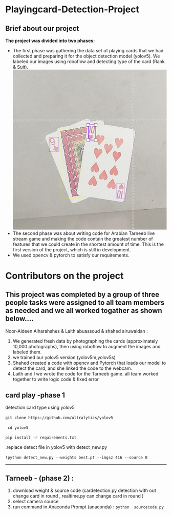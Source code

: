 # Playingcard-Detection-Project

## Brief about our project
 
**The project was divided into two phases:**
- The first phase was gathering the data set of playing cards that we had collected and preparing it for the object detection model (yolov5). We labeled our images using roboflow and detecting type of the card (Rank & Suit). <img src="Screenshot 2.png" alt="Example of Labeling the data "  title="Example of Labeling the data " />
- The second phase was about writing code for Arabian Tarneeb live stream game and making the code contain the greatest number of features that we could create in the shortest amount of time.
This is the first version of the project, which is still in development.
- We used opencv & pytorch to satisfy our requirements.

# Contributors on the project
## This project was completed by a group of three people tasks were assigned to all team members as needed and we all worked togather as shown below.... 

Noor-Aldeen Alharahshes & Laith abuassoud & shahed alruwaidan :
1. We generated fresh data by photographing the cards (approximately 10,000 photographs), then using roboflow to augment the images and labeled them.
2. we trained our yolov5 version (yolov5m,yolov5s) 
3. Shahed created a code with opencv and Pytorch that loads our model to detect the card, and she linked the code to the webcam.
4. Laith and I we wrote the code for the Tarneeb game.
all team worked together  to write  logic code  & fixed error

## card play -phase 1
detection card type using yolov5

``` git clone https://github.com/ultralytics/yolov5 ``` 


``` cd yolov5```

```pip install -r requirements.txt ```

     
.replace  detect file in yolov5  with detect_new.py 


``` !python detect_new.py --weights best.pt --imgsz 416 --source 0 ```

_______________________________________________________________
## Tarneeb -  (phase 2) : 
1. download weight & source code (cardetection.py detection with out change card in round , realtime.py can change card in round )
2. select camera source   
3. run command in Anaconda Prompt (anaconda) :
```python  sourcecode.py```
